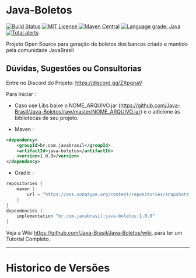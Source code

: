 # Java-Boletos


[![Build Status](https://travis-ci.org/Java-Brasil/Java-Boletos.svg?branch=master)](https://travis-ci.org/Java-Brasil/Java-Boletos) [![MIT License](https://img.shields.io/github/license/Java-Brasil/Java-Boletos.svg) ](https://github.com/Java-Brasil/Java-Boletos/blob/master/LICENSE) [![Maven Central](https://img.shields.io/maven-central/v/br.com.javabrasil/java-boletos.svg?label=Maven%20Central)](https://search.maven.org/artifact/br.com.javabrasil/java-boletos/1.00.00/jar) [![Language grade: Java](https://img.shields.io/lgtm/grade/java/g/Java-Brasil/Java-Boletos.svg?logo=lgtm&logoWidth=18)](https://lgtm.com/projects/g/Java-Brasil/Java-Boletos/context:java) [![Total alerts](https://img.shields.io/lgtm/alerts/g/Java-Brasil/Java-Boletos.svg?logo=lgtm&logoWidth=18)](https://lgtm.com/projects/g/Java-Brasil/Java-Boletos/alerts/)

Projeto Open Source para geração de boletos dos bancos criado e mantido pela comunidade JavaBrasil

## Dúvidas, Sugestões ou Consultorias
Entre no Discord do Projeto: https://discord.gg/ZXpqnaV

Para Iniciar : 
- Caso use Libs baixe o NOME_ARQUIVO.jar (https://github.com/Java-Brasil/Java-Boletos/raw/master/NOME_ARQUIVO.jar) e o adicione às bibliotecas de seu projeto.


- Maven :
```xml
<dependency>
    <groupId>br.com.javabrasil</groupId>
    <artifactId>java-boletos</artifactId>
    <version>1.0.0</version>
</dependency>
```

- Gradle :
```groovy
repositories {
    maven { 
        url = "https://oss.sonatype.org/content/repositories/snapshots" 
    }
}
dependencies {
    implementation "br.com.javabrasil:java-boletos:1.0.0"
}
```

Veja a Wiki https://github.com/Java-Brasil/Java-Boletos/wiki, para ter um Tutorial Completo.

________________________________________________________________________________________________

# Historico de Versões
